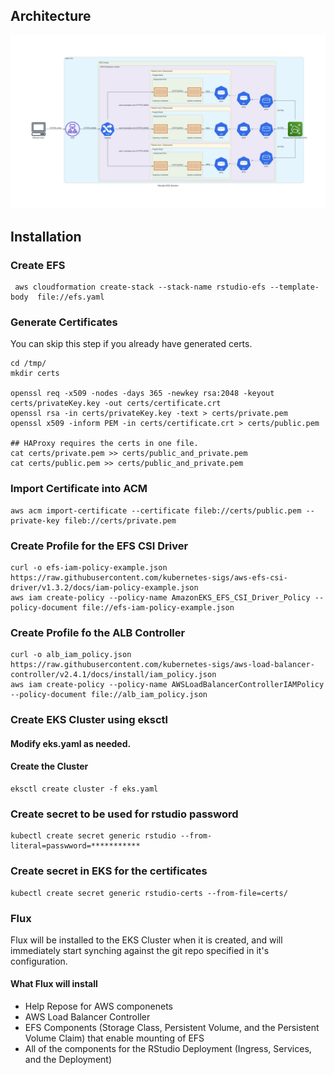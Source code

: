 ## Architecture
![](diagram/rstudio_eks_solution.png)

## Installation
### Create EFS 
```
 aws cloudformation create-stack --stack-name rstudio-efs --template-body  file://efs.yaml
```

### Generate Certificates
You can skip this step if you already have generated certs. 
```
cd /tmp/
mkdir certs

openssl req -x509 -nodes -days 365 -newkey rsa:2048 -keyout certs/privateKey.key -out certs/certificate.crt
openssl rsa -in certs/privateKey.key -text > certs/private.pem 
openssl x509 -inform PEM -in certs/certificate.crt > certs/public.pem 

## HAProxy requires the certs in one file. 
cat certs/private.pem >> certs/public_and_private.pem
cat certs/public.pem >> certs/public_and_private.pem
```

### Import Certificate into ACM
```
aws acm import-certificate --certificate fileb://certs/public.pem --private-key fileb://certs/private.pem
```

### Create Profile for the EFS CSI Driver
```
curl -o efs-iam-policy-example.json https://raw.githubusercontent.com/kubernetes-sigs/aws-efs-csi-driver/v1.3.2/docs/iam-policy-example.json
aws iam create-policy --policy-name AmazonEKS_EFS_CSI_Driver_Policy --policy-document file://efs-iam-policy-example.json
```
### Create Profile fo the ALB Controller
```
curl -o alb_iam_policy.json https://raw.githubusercontent.com/kubernetes-sigs/aws-load-balancer-controller/v2.4.1/docs/install/iam_policy.json
aws iam create-policy --policy-name AWSLoadBalancerControllerIAMPolicy --policy-document file://alb_iam_policy.json
```



### Create EKS Cluster using eksctl

#### Modify eks.yaml as needed. 

#### Create the Cluster
```
eksctl create cluster -f eks.yaml   
```

### Create secret to be used for rstudio password
```
kubectl create secret generic rstudio --from-literal=passwword=***********
```

### Create secret in EKS for the certificates
```
kubectl create secret generic rstudio-certs --from-file=certs/
```

### Flux
Flux will be installed to the EKS Cluster when it is created, and will immediately start synching against the git repo specified in it's configuration. 
#### What Flux will install
* Help Repose for AWS componenets
* AWS Load Balancer Controller
* EFS Components (Storage Class, Persistent Volume, and the Persistent Volume Claim) that enable mounting of EFS
* All of the components for the RStudio Deployment (Ingress, Services, and the Deployment)




